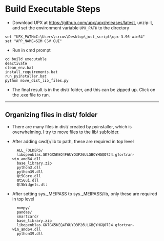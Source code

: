 # Build Executable Steps

* Download UPX at https://github.com/upx/upx/releases/latest, unzip it, and set the environment variable `UPX_PATH` to the directory
```
set "UPX_PATH=C:\Users\srcus\Desktop\just_script\upx-3.96-win64"
set "APP_NAME=SIM CSV GUI"
```

* Run in cmd prompt
```
cd build_executable
deactivate
clean_env.bat
install_requirements.bat
run_pyinstaller.bat
python move_dist_lib_files.py
```

* The final result is in the dist/ folder, and this can be zipped up. Click on the .exe file to run.

---

## Organizing files in dist/ folder
* There are many files in dist/ created by pyinstaller, which is overwhelming. I try to move files to the lib/ subfolder.

* After adding cwd()/lib to path, these are required in top level

        ALL_FOLDERS/
        libopenblas.GK7GX5KEQ4F6UYO3P26ULGBQYHGQO7J4.gfortran-win_amd64.dll
        base_library.zip
        python3.dll
        python39.dll
        Qt5Core.dll
        Qt5Gui.dll
        Qt5Widgets.dll


* After setting sys._MEIPASS to sys._MEIPASS/lib, only these are required in top level

        numpy/
        pandas/
        smartcard/
        base_library.zip
        libopenblas.GK7GX5KEQ4F6UYO3P26ULGBQYHGQO7J4.gfortran-win_amd64.dll
        python39.dll